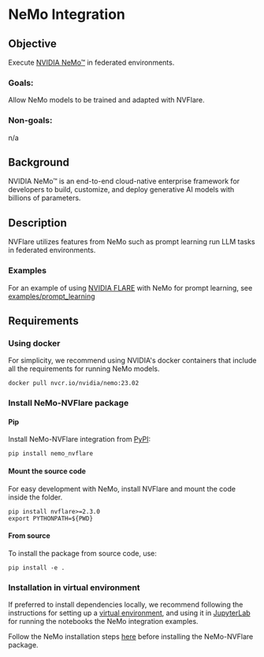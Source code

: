 # NeMo Integration

## Objective
Execute [NVIDIA NeMo™](https://developer.nvidia.com/nemo) in federated environments.

### Goals:

Allow NeMo models to be trained and adapted with NVFlare.

### Non-goals:

n/a

## Background
NVIDIA NeMo™ is an end-to-end cloud-native enterprise framework for developers to 
build, customize, and deploy generative AI models with billions of parameters.

## Description
NVFlare utilizes features from NeMo such as prompt learning run LLM tasks in federated environments.

### Examples

For an example of using [NVIDIA FLARE](https://nvflare.readthedocs.io/en/main/index.html) with NeMo for prompt learning, 
see [examples/prompt_learning](examples/prompt_learning/README.md) 

## Requirements

### Using docker
For simplicity, we recommend using NVIDIA's docker containers that include all the requirements for running NeMo models.
```
docker pull nvcr.io/nvidia/nemo:23.02
```

### Install NeMo-NVFlare package

#### Pip 
Install NeMo-NVFlare integration from [PyPI](https://pypi.org/):
```
pip install nemo_nvflare
```

#### Mount the source code
For easy development with NeMo, install NVFlare and mount the code inside the folder.
```
pip install nvflare>=2.3.0
export PYTHONPATH=${PWD}
```

#### From source
To install the package from source code, use:
```
pip install -e .
```

### Installation in virtual environment

If preferred to install dependencies locally, 
we recommend following the instructions for setting up a 
[virtual environment](../../examples/README.md#set-up-a-virtual-environment),
and using it in [JupyterLab](../../examples/README.md#notebooks) for running 
the notebooks the NeMo integration examples.

Follow the NeMo installation steps [here](https://github.com/NVIDIA/NeMo#installation)
before installing the NeMo-NVFlare package.
